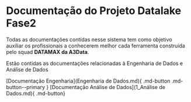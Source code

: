 # **Documentação  do Projeto Datalake Fase2**

Todas as documentações contidas nesse sistema tem como objetivo auxiliar os profissionais a conhecerem melhor cada ferramenta construida pelo squad **DATAMAX da A3Data**.

Estão contidas as documentações relacionadas à Engenharia de Dados e Análise de Dados


[Documentação Engenharia](Engenharia de Dados.md){ .md-button .md-button--primary }
[Documentação Análise de Dados](1_Análise de Dados.md){ .md-button}